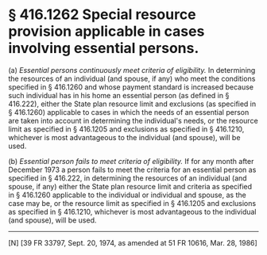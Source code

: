 # § 416.1262   Special resource provision applicable in cases involving essential persons.

(a) *Essential persons continuously meet criteria of eligibility.* In determining the resources of an individual (and spouse, if any) who meet the conditions specified in § 416.1260 and whose payment standard is increased because such individual has in his home an essential person (as defined in § 416.222), either the State plan resource limit and exclusions (as specified in § 416.1260) applicable to cases in which the needs of an essential person are taken into account in determining the individual's needs, or the resource limit as specified in § 416.1205 and exclusions as specified in § 416.1210, whichever is most advantageous to the individual (and spouse), will be used.


(b) *Essential person fails to meet criteria of eligibility.* If for any month after December 1973 a person fails to meet the criteria for an essential person as specified in § 416.222, in determining the resources of an individual (and spouse, if any) either the State plan resource limit and criteria as specified in § 416.1260 applicable to the individual or individual and spouse, as the case may be, or the resource limit as specified in § 416.1205 and exclusions as specified in § 416.1210, whichever is most advantageous to the individual (and spouse), will be used.



---

[N] [39 FR 33797, Sept. 20, 1974, as amended at 51 FR 10616, Mar. 28, 1986]




